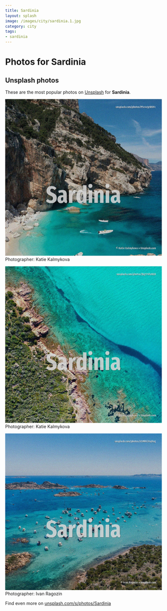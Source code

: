 ```yaml
---
title: Sardinia
layout: splash
image: /images/city/sardinia.1.jpg
category: city
tags:
- sardinia
---
```

# Photos for Sardinia
 
## Unsplash photos
These are the most popular photos on [Unsplash](https://unsplash.com) for **Sardinia**.
 
![Sardinia](/images/city/sardinia.1.jpg)
Photographer:  Katie Kalmykova
 
![Sardinia](/images/city/sardinia.2.jpg)
Photographer:  Katie Kalmykova
 
![Sardinia](/images/city/sardinia.3.jpg)
Photographer:  Ivan Ragozin
 
Find even more on [unsplash.com/s/photos/Sardinia](https://unsplash.com/s/photos/Sardinia)
 
